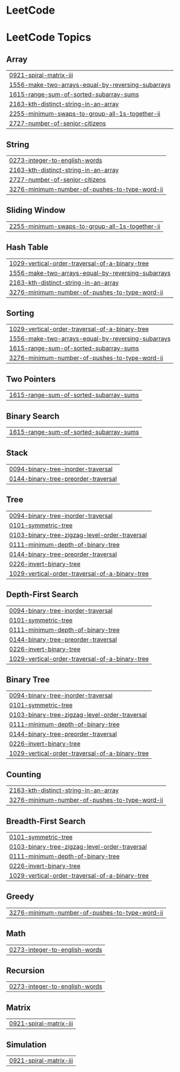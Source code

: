 # LeetCode
<!---LeetCode Topics Start-->
# LeetCode Topics
## Array
|  |
| ------- |
| [0921-spiral-matrix-iii](https://github.com/Harshita-gupta10/LeetCode/tree/master/0921-spiral-matrix-iii) |
| [1556-make-two-arrays-equal-by-reversing-subarrays](https://github.com/Harshita-gupta10/LeetCode/tree/master/1556-make-two-arrays-equal-by-reversing-subarrays) |
| [1615-range-sum-of-sorted-subarray-sums](https://github.com/Harshita-gupta10/LeetCode/tree/master/1615-range-sum-of-sorted-subarray-sums) |
| [2163-kth-distinct-string-in-an-array](https://github.com/Harshita-gupta10/LeetCode/tree/master/2163-kth-distinct-string-in-an-array) |
| [2255-minimum-swaps-to-group-all-1s-together-ii](https://github.com/Harshita-gupta10/LeetCode/tree/master/2255-minimum-swaps-to-group-all-1s-together-ii) |
| [2727-number-of-senior-citizens](https://github.com/Harshita-gupta10/LeetCode/tree/master/2727-number-of-senior-citizens) |
## String
|  |
| ------- |
| [0273-integer-to-english-words](https://github.com/Harshita-gupta10/LeetCode/tree/master/0273-integer-to-english-words) |
| [2163-kth-distinct-string-in-an-array](https://github.com/Harshita-gupta10/LeetCode/tree/master/2163-kth-distinct-string-in-an-array) |
| [2727-number-of-senior-citizens](https://github.com/Harshita-gupta10/LeetCode/tree/master/2727-number-of-senior-citizens) |
| [3276-minimum-number-of-pushes-to-type-word-ii](https://github.com/Harshita-gupta10/LeetCode/tree/master/3276-minimum-number-of-pushes-to-type-word-ii) |
## Sliding Window
|  |
| ------- |
| [2255-minimum-swaps-to-group-all-1s-together-ii](https://github.com/Harshita-gupta10/LeetCode/tree/master/2255-minimum-swaps-to-group-all-1s-together-ii) |
## Hash Table
|  |
| ------- |
| [1029-vertical-order-traversal-of-a-binary-tree](https://github.com/Harshita-gupta10/LeetCode/tree/master/1029-vertical-order-traversal-of-a-binary-tree) |
| [1556-make-two-arrays-equal-by-reversing-subarrays](https://github.com/Harshita-gupta10/LeetCode/tree/master/1556-make-two-arrays-equal-by-reversing-subarrays) |
| [2163-kth-distinct-string-in-an-array](https://github.com/Harshita-gupta10/LeetCode/tree/master/2163-kth-distinct-string-in-an-array) |
| [3276-minimum-number-of-pushes-to-type-word-ii](https://github.com/Harshita-gupta10/LeetCode/tree/master/3276-minimum-number-of-pushes-to-type-word-ii) |
## Sorting
|  |
| ------- |
| [1029-vertical-order-traversal-of-a-binary-tree](https://github.com/Harshita-gupta10/LeetCode/tree/master/1029-vertical-order-traversal-of-a-binary-tree) |
| [1556-make-two-arrays-equal-by-reversing-subarrays](https://github.com/Harshita-gupta10/LeetCode/tree/master/1556-make-two-arrays-equal-by-reversing-subarrays) |
| [1615-range-sum-of-sorted-subarray-sums](https://github.com/Harshita-gupta10/LeetCode/tree/master/1615-range-sum-of-sorted-subarray-sums) |
| [3276-minimum-number-of-pushes-to-type-word-ii](https://github.com/Harshita-gupta10/LeetCode/tree/master/3276-minimum-number-of-pushes-to-type-word-ii) |
## Two Pointers
|  |
| ------- |
| [1615-range-sum-of-sorted-subarray-sums](https://github.com/Harshita-gupta10/LeetCode/tree/master/1615-range-sum-of-sorted-subarray-sums) |
## Binary Search
|  |
| ------- |
| [1615-range-sum-of-sorted-subarray-sums](https://github.com/Harshita-gupta10/LeetCode/tree/master/1615-range-sum-of-sorted-subarray-sums) |
## Stack
|  |
| ------- |
| [0094-binary-tree-inorder-traversal](https://github.com/Harshita-gupta10/LeetCode/tree/master/0094-binary-tree-inorder-traversal) |
| [0144-binary-tree-preorder-traversal](https://github.com/Harshita-gupta10/LeetCode/tree/master/0144-binary-tree-preorder-traversal) |
## Tree
|  |
| ------- |
| [0094-binary-tree-inorder-traversal](https://github.com/Harshita-gupta10/LeetCode/tree/master/0094-binary-tree-inorder-traversal) |
| [0101-symmetric-tree](https://github.com/Harshita-gupta10/LeetCode/tree/master/0101-symmetric-tree) |
| [0103-binary-tree-zigzag-level-order-traversal](https://github.com/Harshita-gupta10/LeetCode/tree/master/0103-binary-tree-zigzag-level-order-traversal) |
| [0111-minimum-depth-of-binary-tree](https://github.com/Harshita-gupta10/LeetCode/tree/master/0111-minimum-depth-of-binary-tree) |
| [0144-binary-tree-preorder-traversal](https://github.com/Harshita-gupta10/LeetCode/tree/master/0144-binary-tree-preorder-traversal) |
| [0226-invert-binary-tree](https://github.com/Harshita-gupta10/LeetCode/tree/master/0226-invert-binary-tree) |
| [1029-vertical-order-traversal-of-a-binary-tree](https://github.com/Harshita-gupta10/LeetCode/tree/master/1029-vertical-order-traversal-of-a-binary-tree) |
## Depth-First Search
|  |
| ------- |
| [0094-binary-tree-inorder-traversal](https://github.com/Harshita-gupta10/LeetCode/tree/master/0094-binary-tree-inorder-traversal) |
| [0101-symmetric-tree](https://github.com/Harshita-gupta10/LeetCode/tree/master/0101-symmetric-tree) |
| [0111-minimum-depth-of-binary-tree](https://github.com/Harshita-gupta10/LeetCode/tree/master/0111-minimum-depth-of-binary-tree) |
| [0144-binary-tree-preorder-traversal](https://github.com/Harshita-gupta10/LeetCode/tree/master/0144-binary-tree-preorder-traversal) |
| [0226-invert-binary-tree](https://github.com/Harshita-gupta10/LeetCode/tree/master/0226-invert-binary-tree) |
| [1029-vertical-order-traversal-of-a-binary-tree](https://github.com/Harshita-gupta10/LeetCode/tree/master/1029-vertical-order-traversal-of-a-binary-tree) |
## Binary Tree
|  |
| ------- |
| [0094-binary-tree-inorder-traversal](https://github.com/Harshita-gupta10/LeetCode/tree/master/0094-binary-tree-inorder-traversal) |
| [0101-symmetric-tree](https://github.com/Harshita-gupta10/LeetCode/tree/master/0101-symmetric-tree) |
| [0103-binary-tree-zigzag-level-order-traversal](https://github.com/Harshita-gupta10/LeetCode/tree/master/0103-binary-tree-zigzag-level-order-traversal) |
| [0111-minimum-depth-of-binary-tree](https://github.com/Harshita-gupta10/LeetCode/tree/master/0111-minimum-depth-of-binary-tree) |
| [0144-binary-tree-preorder-traversal](https://github.com/Harshita-gupta10/LeetCode/tree/master/0144-binary-tree-preorder-traversal) |
| [0226-invert-binary-tree](https://github.com/Harshita-gupta10/LeetCode/tree/master/0226-invert-binary-tree) |
| [1029-vertical-order-traversal-of-a-binary-tree](https://github.com/Harshita-gupta10/LeetCode/tree/master/1029-vertical-order-traversal-of-a-binary-tree) |
## Counting
|  |
| ------- |
| [2163-kth-distinct-string-in-an-array](https://github.com/Harshita-gupta10/LeetCode/tree/master/2163-kth-distinct-string-in-an-array) |
| [3276-minimum-number-of-pushes-to-type-word-ii](https://github.com/Harshita-gupta10/LeetCode/tree/master/3276-minimum-number-of-pushes-to-type-word-ii) |
## Breadth-First Search
|  |
| ------- |
| [0101-symmetric-tree](https://github.com/Harshita-gupta10/LeetCode/tree/master/0101-symmetric-tree) |
| [0103-binary-tree-zigzag-level-order-traversal](https://github.com/Harshita-gupta10/LeetCode/tree/master/0103-binary-tree-zigzag-level-order-traversal) |
| [0111-minimum-depth-of-binary-tree](https://github.com/Harshita-gupta10/LeetCode/tree/master/0111-minimum-depth-of-binary-tree) |
| [0226-invert-binary-tree](https://github.com/Harshita-gupta10/LeetCode/tree/master/0226-invert-binary-tree) |
| [1029-vertical-order-traversal-of-a-binary-tree](https://github.com/Harshita-gupta10/LeetCode/tree/master/1029-vertical-order-traversal-of-a-binary-tree) |
## Greedy
|  |
| ------- |
| [3276-minimum-number-of-pushes-to-type-word-ii](https://github.com/Harshita-gupta10/LeetCode/tree/master/3276-minimum-number-of-pushes-to-type-word-ii) |
## Math
|  |
| ------- |
| [0273-integer-to-english-words](https://github.com/Harshita-gupta10/LeetCode/tree/master/0273-integer-to-english-words) |
## Recursion
|  |
| ------- |
| [0273-integer-to-english-words](https://github.com/Harshita-gupta10/LeetCode/tree/master/0273-integer-to-english-words) |
## Matrix
|  |
| ------- |
| [0921-spiral-matrix-iii](https://github.com/Harshita-gupta10/LeetCode/tree/master/0921-spiral-matrix-iii) |
## Simulation
|  |
| ------- |
| [0921-spiral-matrix-iii](https://github.com/Harshita-gupta10/LeetCode/tree/master/0921-spiral-matrix-iii) |
<!---LeetCode Topics End-->